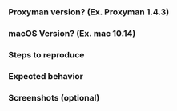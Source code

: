 ### Proxyman version? (Ex. Proxyman 1.4.3)

### macOS Version? (Ex. mac 10.14)

### Steps to reproduce 

### Expected behavior

### Screenshots (optional)
